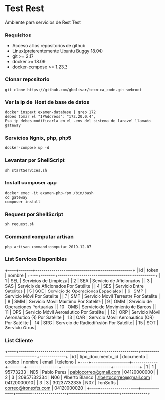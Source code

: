 # Test Rest

Ambiente para servicios de Rest Test

### Requisitos

* Acceso al los repositorios de github
* Linux(preferentemente Ubuntu Buggy 18.04)
* git >= 2.17
* docker >= 18.09
* docker-compose >= 1.23.2

### Clonar repositorio 
```
git clone https://github.com/gbolivar/tecnica_code.git webroot

```

### Ver la ip del Host de base de datos

```
docker inspect examen-database | grep 172
debes tomar el "IPAddress": "172.20.0.4",
Esa ip debes modificarla en el .env del sistema de laravel llamado gateway
```

### Servicios Ngnix, php, php5

```
docker-compose up -d
```

### Levantar por ShellScript ##
```
sh startServices.sh
```
### Install composer app ###
```
docker exec -it examen-php-fpm /bin/bash
cd gateway
composer install

```

### Request por ShellScript ##
```
sh request.sh
```

### Command computar artisan ##
```
php artisan command:computar 2019-12-07
```



### List Services Disponibles ###

+----+-------+-------------------------------------------------+
| id | token | nombre                                          |
+----+-------+-------------------------------------------------+
|  1 | SEL   | Servicios de Limpieza                           |
|  2 | SEA   | Servicio de Aficionados                         |
|  3 | SAS   | Servicio de Aficionados Por Satélite            |
|  4 | SES   | Servicio Entre Satelites                        |
|  5 | SOE   | Servicio de Operaciones Espaciales              |
|  6 | SMP   | Servicio Móvil Por Satelite                     |
|  7 | SMT   | Servicio Movil Terrestre Por Satelite           |
|  8 | SMM   | Servicio Movil Maritimo Por Satelite            |
|  9 | OMM   | Servicio de Operaciones Portuarias              |
| 10 | OMB   | Servicio de Movimiento de Barcos                |
| 11 | OPS   | Servicio Móvil Aeronáutico Por Satélite         |
| 12 | ORP   | Servicio Móvil Aeronáutico (R) Por Satélite     |
| 13 | OAR   | Servicio Móvil Aeronáutico (OR) Por Satélite    |
| 14 | SRG   | Servicio de Radiodifusión Por Satélite          |
| 15 | SOT   | Servicio Otros                                  |


### List Cliente ###

+----+-------------------+-------------+--------+----------------+-------------------------+-------------+
| id | tipo_documento_id | documento   | codigo | nombre         | email                   | telefono    |
+----+-------------------+-------------+--------+----------------+-------------------------+-------------+
|  1 |                 1 | 95773233    | N05    | Pablo Perez    | pablocorreo@gmail.com   | 04120000000 |
|  2 |                 3 | 20957732334 | N06    | Alberto Blanco | albertocorreo@gmail.com | 04120000010 |
|  3 |                 3 | 30237732335 | N07    | IronSofts      | correo@ironsofts.com    | 04120000020 |
+----+-------------------+-------------+--------+----------------+-------------------------+-------------+


